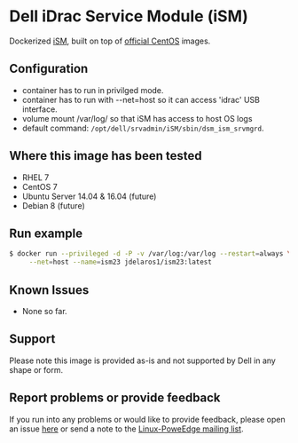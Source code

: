 # Dell iDrac Service Module (iSM)

Dockerized [iSM](http://en.community.dell.com/techcenter/systems-management/w/wiki/11434.idrac-service-module), built on top of [official CentOS](https://registry.hub.docker.com/u/library/centos/) images.

## Configuration

  - container has to run in privilged mode.
  - container has to run with --net=host so it can access 'idrac' USB interface.
  - volume mount /var/log/ so that iSM has access to host OS logs
  - default command: `/opt/dell/srvadmin/iSM/sbin/dsm_ism_srvmgrd`.

## Where this image has been tested

  - RHEL 7
  - CentOS 7
  - Ubuntu Server 14.04 & 16.04 (future)
  - Debian 8 (future)

## Run example

```bash
$ docker run --privileged -d -P -v /var/log:/var/log --restart=always \
     --net=host --name=ism23 jdelaros1/ism23:latest
```

## Known Issues

  - None so far.

## Support

Please note this image is provided as-is and not supported by Dell in any shape or form.

## Report problems or provide feedback

If you run into any problems or would like to provide feedback, please open an issue [here](https://github.com/jose-delarosa/docker-images/issues) or send a note to the [Linux-PoweEdge mailing list](https://lists.us.dell.com/mailman/listinfo/linux-poweredge).
